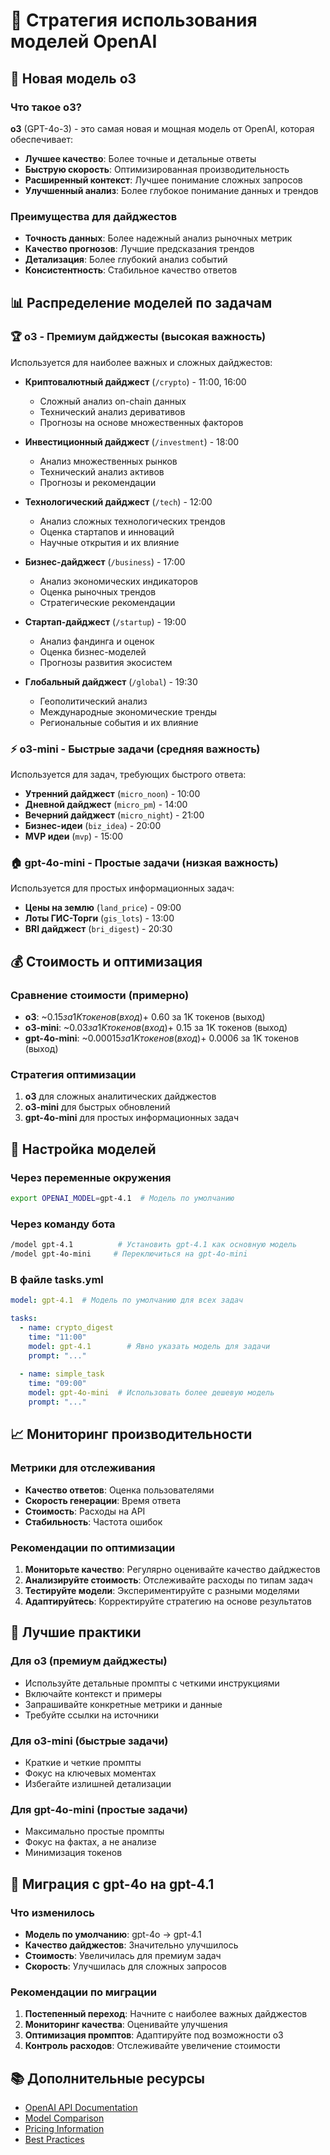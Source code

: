 # 🤖 Стратегия использования моделей OpenAI

## 🚀 Новая модель o3

### Что такое o3?
**o3** (GPT-4o-3) - это самая новая и мощная модель от OpenAI, которая обеспечивает:
- **Лучшее качество**: Более точные и детальные ответы
- **Быструю скорость**: Оптимизированная производительность
- **Расширенный контекст**: Лучшее понимание сложных запросов
- **Улучшенный анализ**: Более глубокое понимание данных и трендов

### Преимущества для дайджестов
- **Точность данных**: Более надежный анализ рыночных метрик
- **Качество прогнозов**: Лучшие предсказания трендов
- **Детализация**: Более глубокий анализ событий
- **Консистентность**: Стабильное качество ответов

## 📊 Распределение моделей по задачам

### 🏆 o3 - Премиум дайджесты (высокая важность)
Используется для наиболее важных и сложных дайджестов:

- **Криптовалютный дайджест** (`/crypto`) - 11:00, 16:00
  - Сложный анализ on-chain данных
  - Технический анализ деривативов
  - Прогнозы на основе множественных факторов

- **Инвестиционный дайджест** (`/investment`) - 18:00
  - Анализ множественных рынков
  - Технический анализ активов
  - Прогнозы и рекомендации

- **Технологический дайджест** (`/tech`) - 12:00
  - Анализ сложных технологических трендов
  - Оценка стартапов и инноваций
  - Научные открытия и их влияние

- **Бизнес-дайджест** (`/business`) - 17:00
  - Анализ экономических индикаторов
  - Оценка рыночных трендов
  - Стратегические рекомендации

- **Стартап-дайджест** (`/startup`) - 19:00
  - Анализ фандинга и оценок
  - Оценка бизнес-моделей
  - Прогнозы развития экосистем

- **Глобальный дайджест** (`/global`) - 19:30
  - Геополитический анализ
  - Международные экономические тренды
  - Региональные события и их влияние

### ⚡ o3-mini - Быстрые задачи (средняя важность)
Используется для задач, требующих быстрого ответа:

- **Утренний дайджест** (`micro_noon`) - 10:00
- **Дневной дайджест** (`micro_pm`) - 14:00
- **Вечерний дайджест** (`micro_night`) - 21:00
- **Бизнес-идеи** (`biz_idea`) - 20:00
- **MVP идеи** (`mvp`) - 15:00

### 🏠 gpt-4o-mini - Простые задачи (низкая важность)
Используется для простых информационных задач:

- **Цены на землю** (`land_price`) - 09:00
- **Лоты ГИС-Торги** (`gis_lots`) - 13:00
- **BRI дайджест** (`bri_digest`) - 20:30

## 💰 Стоимость и оптимизация

### Сравнение стоимости (примерно)
- **o3**: ~$0.15 за 1K токенов (вход) + ~$0.60 за 1K токенов (выход)
- **o3-mini**: ~$0.03 за 1K токенов (вход) + ~$0.15 за 1K токенов (выход)
- **gpt-4o-mini**: ~$0.00015 за 1K токенов (вход) + ~$0.0006 за 1K токенов (выход)

### Стратегия оптимизации
1. **o3** для сложных аналитических дайджестов
2. **o3-mini** для быстрых обновлений
3. **gpt-4o-mini** для простых информационных задач

## 🔧 Настройка моделей

### Через переменные окружения
```bash
export OPENAI_MODEL=gpt-4.1  # Модель по умолчанию
```

### Через команду бота
```bash
/model gpt-4.1          # Установить gpt-4.1 как основную модель
/model gpt-4o-mini     # Переключиться на gpt-4o-mini
```

### В файле tasks.yml
```yaml
model: gpt-4.1  # Модель по умолчанию для всех задач

tasks:
  - name: crypto_digest
    time: "11:00"
    model: gpt-4.1        # Явно указать модель для задачи
    prompt: "..."
  
  - name: simple_task
    time: "09:00"
    model: gpt-4o-mini  # Использовать более дешевую модель
    prompt: "..."
```

## 📈 Мониторинг производительности

### Метрики для отслеживания
- **Качество ответов**: Оценка пользователями
- **Скорость генерации**: Время ответа
- **Стоимость**: Расходы на API
- **Стабильность**: Частота ошибок

### Рекомендации по оптимизации
1. **Мониторьте качество**: Регулярно оценивайте качество дайджестов
2. **Анализируйте стоимость**: Отслеживайте расходы по типам задач
3. **Тестируйте модели**: Экспериментируйте с разными моделями
4. **Адаптируйтесь**: Корректируйте стратегию на основе результатов

## 🎯 Лучшие практики

### Для o3 (премиум дайджесты)
- Используйте детальные промпты с четкими инструкциями
- Включайте контекст и примеры
- Запрашивайте конкретные метрики и данные
- Требуйте ссылки на источники

### Для o3-mini (быстрые задачи)
- Краткие и четкие промпты
- Фокус на ключевых моментах
- Избегайте излишней детализации

### Для gpt-4o-mini (простые задачи)
- Максимально простые промпты
- Фокус на фактах, а не анализе
- Минимизация токенов

## 🔄 Миграция с gpt-4o на gpt-4.1

### Что изменилось
- **Модель по умолчанию**: gpt-4o → gpt-4.1
- **Качество дайджестов**: Значительно улучшилось
- **Стоимость**: Увеличилась для премиум задач
- **Скорость**: Улучшилась для сложных запросов

### Рекомендации по миграции
1. **Постепенный переход**: Начните с наиболее важных дайджестов
2. **Мониторинг качества**: Оценивайте улучшения
3. **Оптимизация промптов**: Адаптируйте под возможности o3
4. **Контроль расходов**: Отслеживайте увеличение стоимости

## 📚 Дополнительные ресурсы

- [OpenAI API Documentation](https://platform.openai.com/docs)
- [Model Comparison](https://platform.openai.com/docs/models)
- [Pricing Information](https://openai.com/pricing)
- [Best Practices](https://platform.openai.com/docs/guides/prompt-engineering) 